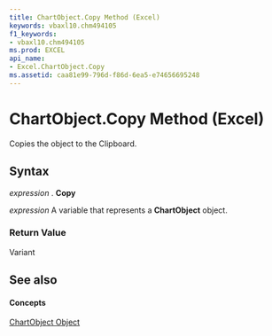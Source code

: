 ```yaml
---
title: ChartObject.Copy Method (Excel)
keywords: vbaxl10.chm494105
f1_keywords:
- vbaxl10.chm494105
ms.prod: EXCEL
api_name:
- Excel.ChartObject.Copy
ms.assetid: caa81e99-796d-f86d-6ea5-e74656695248
---
```



# ChartObject.Copy Method (Excel)

Copies the object to the Clipboard.


## Syntax

 _expression_ . **Copy**

 _expression_ A variable that represents a **ChartObject** object.


### Return Value

Variant


## See also


#### Concepts


[ChartObject Object](chartobject-object-excel.md)

